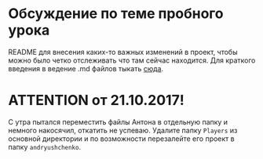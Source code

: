 # Обсуждение по теме пробного урока

README для внесения каких-то важных изменений в проект, чтобы можно было четко отслеживать что там сейчас находится.
Для краткого введения в ведение .md файлов тыкать [сюда](http://webdesign.ru.net/article/pravila-oformleniya-fayla-readmemd-na-github.html).

# ATTENTION от 21.10.2017!

С утра пытался переместить файлы Антона в отдельную папку и немного накосячил, откатить не успеваю.
Удалите папку `Players` из основной директории и по возможности перезалейте его проект в папку `andryushchenko`.

